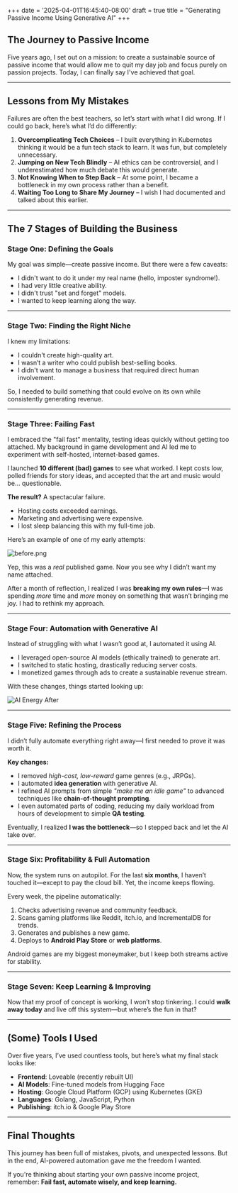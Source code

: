 +++
date = '2025-04-01T16:45:40-08:00'
draft = true
title = "Generating Passive Income Using Generative AI"
+++

## The Journey to Passive Income

Five years ago, I set out on a mission: to create a sustainable source of passive income that would allow me to quit my day job and focus purely on passion projects. Today, I can finally say I've achieved that goal.

---

## Lessons from My Mistakes

Failures are often the best teachers, so let’s start with what I did wrong. If I could go back, here’s what I’d do differently:

1. **Overcomplicating Tech Choices** – I built everything in Kubernetes thinking it would be a fun tech stack to learn. It was fun, but completely unnecessary.
2. **Jumping on New Tech Blindly** – AI ethics can be controversial, and I underestimated how much debate this would generate.
3. **Not Knowing When to Step Back** – At some point, I became a bottleneck in my own process rather than a benefit.
4. **Waiting Too Long to Share My Journey** – I wish I had documented and talked about this earlier.

---

## The 7 Stages of Building the Business

### **Stage One: Defining the Goals**

My goal was simple—create passive income. But there were a few caveats:

- I didn't want to do it under my real name (hello, imposter syndrome!).
- I had very little creative ability.
- I didn't trust "set and forget" models.
- I wanted to keep learning along the way.

---

### **Stage Two: Finding the Right Niche**

I knew my limitations:

- I couldn't create high-quality art.
- I wasn’t a writer who could publish best-selling books.
- I didn't want to manage a business that required direct human involvement.

So, I needed to build something that could evolve on its own while consistently generating revenue.

---

### **Stage Three: Failing Fast**

I embraced the "fail fast" mentality, testing ideas quickly without getting too attached. My background in game development and AI led me to experiment with self-hosted, internet-based games.

I launched **10 different (bad) games** to see what worked. I kept costs low, polled friends for story ideas, and accepted that the art and music would be… questionable.

**The result?** A spectacular failure.

- Hosting costs exceeded earnings.
- Marketing and advertising were expensive.
- I lost sleep balancing this with my full-time job.

Here’s an example of one of my early attempts:

![before.png](/img/2024-04-02_automating_businesses_with_ai_bad.png)

Yep, this was a _real_ published game. Now you see why I didn’t want my name attached.

After a month of reflection, I realized I was **breaking my own rules**—I was spending _more_ time and _more_ money on something that wasn’t bringing me joy. I had to rethink my approach.

---

### **Stage Four: Automation with Generative AI**

Instead of struggling with what I wasn’t good at, I automated it using AI.

- I leveraged open-source AI models (ethically trained) to generate art.
- I switched to static hosting, drastically reducing server costs.
- I monetized games through ads to create a sustainable revenue stream.

With these changes, things started looking up:

![AI Energy After](/img/2024-04-02_automating_businesses_with_ai_after.png)

---

### **Stage Five: Refining the Process**

I didn’t fully automate everything right away—I first needed to prove it was worth it.

**Key changes:**

- I removed _high-cost, low-reward_ game genres (e.g., JRPGs).
- I automated **idea generation** with generative AI.
- I refined AI prompts from simple _"make me an idle game"_ to advanced techniques like **chain-of-thought prompting**.
- I even automated parts of coding, reducing my daily workload from hours of development to simple **QA testing**.

Eventually, I realized **I was the bottleneck**—so I stepped back and let the AI take over.

---

### **Stage Six: Profitability & Full Automation**

Now, the system runs on autopilot. For the last **six months**, I haven’t touched it—except to pay the cloud bill. Yet, the income keeps flowing.

Every week, the pipeline automatically:

1. Checks advertising revenue and community feedback.
2. Scans gaming platforms like Reddit, itch.io, and IncrementalDB for trends.
3. Generates and publishes a new game.
4. Deploys to **Android Play Store** or **web platforms**.

Android games are my biggest moneymaker, but I keep both streams active for stability.

---

### **Stage Seven: Keep Learning & Improving**

Now that my proof of concept is working, I won’t stop tinkering. I could **walk away today** and live off this system—but where’s the fun in that?

---

## **(Some) Tools I Used**

Over five years, I’ve used countless tools, but here’s what my final stack looks like:

- **Frontend**: Loveable (recently rebuilt UI)
- **AI Models**: Fine-tuned models from Hugging Face
- **Hosting**: Google Cloud Platform (GCP) using Kubernetes (GKE)
- **Languages**: Golang, JavaScript, Python
- **Publishing**: itch.io & Google Play Store

---

## Final Thoughts

This journey has been full of mistakes, pivots, and unexpected lessons. But in the end, AI-powered automation gave me the freedom I wanted.

If you're thinking about starting your own passive income project, remember: **Fail fast, automate wisely, and keep learning.**
